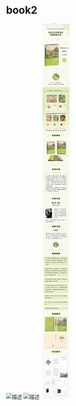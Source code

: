 # book2
![描述](https://raw.githubusercontent.com/mokoki77/book2/main/before1.png)
![描述](https://raw.githubusercontent.com/mokoki77/book2/main/before2.png)
![描述](https://raw.githubusercontent.com/mokoki77/book2/main/1.jpg)

